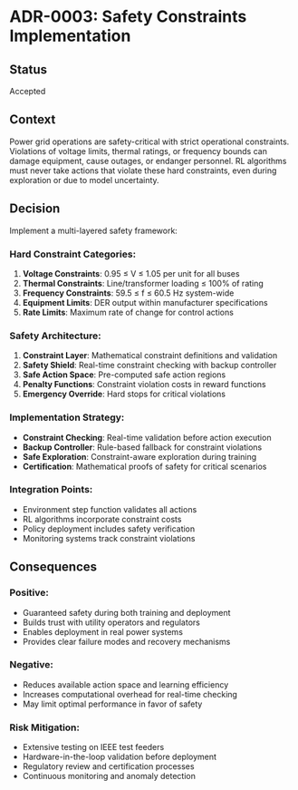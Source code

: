 # ADR-0003: Safety Constraints Implementation

## Status
Accepted

## Context
Power grid operations are safety-critical with strict operational constraints. Violations of voltage limits, thermal ratings, or frequency bounds can damage equipment, cause outages, or endanger personnel. RL algorithms must never take actions that violate these hard constraints, even during exploration or due to model uncertainty.

## Decision
Implement a multi-layered safety framework:

### Hard Constraint Categories:
1. **Voltage Constraints**: 0.95 ≤ V ≤ 1.05 per unit for all buses
2. **Thermal Constraints**: Line/transformer loading ≤ 100% of rating
3. **Frequency Constraints**: 59.5 ≤ f ≤ 60.5 Hz system-wide
4. **Equipment Limits**: DER output within manufacturer specifications
5. **Rate Limits**: Maximum rate of change for control actions

### Safety Architecture:
1. **Constraint Layer**: Mathematical constraint definitions and validation
2. **Safety Shield**: Real-time constraint checking with backup controller
3. **Safe Action Space**: Pre-computed safe action regions
4. **Penalty Functions**: Constraint violation costs in reward functions
5. **Emergency Override**: Hard stops for critical violations

### Implementation Strategy:
- **Constraint Checking**: Real-time validation before action execution
- **Backup Controller**: Rule-based fallback for constraint violations
- **Safe Exploration**: Constraint-aware exploration during training
- **Certification**: Mathematical proofs of safety for critical scenarios

### Integration Points:
- Environment step function validates all actions
- RL algorithms incorporate constraint costs
- Policy deployment includes safety verification
- Monitoring systems track constraint violations

## Consequences

### Positive:
- Guaranteed safety during both training and deployment
- Builds trust with utility operators and regulators
- Enables deployment in real power systems
- Provides clear failure modes and recovery mechanisms

### Negative:
- Reduces available action space and learning efficiency
- Increases computational overhead for real-time checking
- May limit optimal performance in favor of safety

### Risk Mitigation:
- Extensive testing on IEEE test feeders
- Hardware-in-the-loop validation before deployment
- Regulatory review and certification processes
- Continuous monitoring and anomaly detection